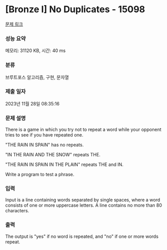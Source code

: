 # [Bronze I] No Duplicates - 15098 

[문제 링크](https://www.acmicpc.net/problem/15098) 

### 성능 요약

메모리: 31120 KB, 시간: 40 ms

### 분류

브루트포스 알고리즘, 구현, 문자열

### 제출 일자

2023년 11월 28일 08:35:16

### 문제 설명

<p>There is a game in which you try not to repeat a word while your opponent tries to see if you have repeated one.</p>

<p>"THE RAIN IN SPAIN" has no repeats.</p>

<p>"IN THE RAIN AND THE SNOW" repeats THE.</p>

<p>"THE RAIN IN SPAIN IN THE PLAIN" repeats THE and IN.</p>

<p>Write a program to test a phrase.</p>

### 입력 

 <p>Input is a line containing words separated by single spaces, where a word consists of one or more uppercase letters. A line contains no more than 80 characters.</p>

### 출력 

 <p>The output is "yes" if no word is repeated, and "no" if one or more words repeat.</p>

